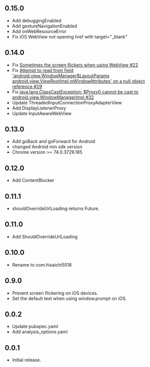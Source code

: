 ## 0.15.0

- Add debuggingEnabled
- Add gestureNavigationEnabled
- Add onWebResourceError
- Fix iOS WebView not opening href with target="\_blank"

## 0.14.0

- Fix [Sometimes the screen flickers when using WebView #22](https://github.com/hisaichi5518/native_webview/issues/22)
- Fix [Attempt to read from field 'android.view.WindowManager$LayoutParams android.view.ViewRootImpl.mWindowAttributes' on a null object reference #29](https://github.com/hisaichi5518/native_webview/issues/29)
- Fix [java.lang.ClassCastException: $Proxy0 cannot be cast to android.view.WindowManagerImpl #32](https://github.com/hisaichi5518/native_webview/pull/32)
- Update ThreadedInputConnectionProxyAdapterView
- Add DisplayListenerProxy
- Update InputAwareWebView

## 0.13.0

- Add goBack and goForward for Android
- changed Android min sdk version
- Chrome version >= 74.0.3729.185

## 0.12.0

- Add ContentBlocker

## 0.11.1

- shouldOverrideUrlLoading returns Future<ShouldOverrideUrlLoadingAction>.

## 0.11.0

- Add ShouldOverrideUrlLoading

## 0.10.0

- Rename to com.hisaichi5518

## 0.9.0

- Prevent screen flickering on iOS devices.
- Set the default text when using window.prompt on iOS.

## 0.0.2

- Update pubspec.yaml
- Add analysis_options.yaml

## 0.0.1

- Initial release.
